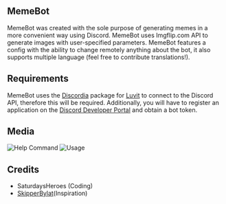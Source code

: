 ## MemeBot
MemeBot was created with the sole purpose of generating memes in a more convenient way using Discord. MemeBot uses Imgflip.com API to generate images with user-specified parameters. MemeBot features a config with the ability to change remotely anything about the bot, it also supports multiple language (feel free to contribute translations!).

## Requirements
MemeBot uses the [Discordia](https://github.com/SinisterRectus/Discordia) package for [Luvit](https://luvit.io) to connect to the Discord API, therefore this will be required. Additionally, you will have to register an application on the [Discord Developer Portal](https://discordapp.com/developers/applications/) and obtain a bot token. 

## Media
![Help Command](https://u.saturdaysheroes.xyz/img/SJg2DcyRcs.png)
![Usage](https://u.saturdaysheroes.xyz/img/6tXiU1dcbE.png)

## Credits
- SaturdaysHeroes (Coding)
- [SkipperBylat](https://www.reddit.com/r/ProgrammerHumor/comments/ejvasw/big_brain_time/)(Inspiration)
